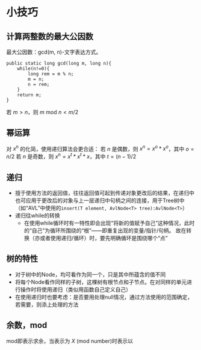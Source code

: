 # 小技巧

## 计算两整数的最大公因数
最大公因数：gcd(m, n)-文字表达方式。
```
public static long gcd(long m, long n){
    while(n!=0){
        long rem = m % n;
        m = n;
        n = rem;
    }
    return m;
}
```
若 $m>n$，则 $m$ mod $n<m/2$ 

## 幂运算
对 $x^n$ 的化简，使用递归算法会更合适：
若 $n$ 是偶数，则 $x^n=x^o*x^o$，其中 $o=n/2$
若 $n$ 是奇数，则 $x^n=x^t*x^t*x$，其中 $t=(n-1)/2$

## 递归
- 擅于使用方法的返回值，往往返回值可起到传递对象更改后的结果，在递归中也可应用于更改后的对象与上一层递归中句柄之间的连接，用于Tree树中（如“AVL”中使用的`insert(T element, AvlNode<T> tree):AvlNode<T>`）
- 递归往while的转换
	- 在使用while循环时有一特性即会出现“将新的值赋予自己”这种情况，此时的“自己”为循环所围绕的“根”——即重复出现的变量/指针/句柄。
故在转换（亦或者使用递归/循环）时，要先明确循环是围绕哪个“点”

## 树的特性
- 对于树中的Node，均可看作为同一个，只是其中所蕴含的值不同
- 将每个Node看作同样的子树，这棵树有根节点和子节点。在对同样的单元进行操作时将使用递归（类似用函数自己定义自己）
- 在使用递归时也要考虑：是否要用处理null情况，通过方法使用的范围确定，若需要，则添上处理的方法

## 余数，mod
mod即表示求余，当表示为 $X$ (mod number)时表示以